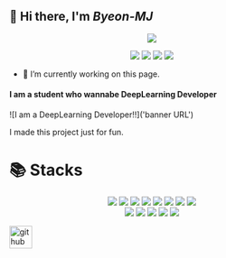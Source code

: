 ## 👋 Hi there, I'm *Byeon-MJ*
<div align="center">

[![](http://github-profile-summary-cards.vercel.app/api/cards/profile-details?username=Byeon-MJ&theme=moonlight)](https://github.com/vn7n24fzkq/github-profile-summary-cards)

![](http://github-profile-summary-cards.vercel.app/api/cards/repos-per-language?username=Byeon-MJ&theme=moonlight)
![](http://github-profile-summary-cards.vercel.app/api/cards/most-commit-language?username=Byeon-MJ&theme=moonlight)
![](http://github-profile-summary-cards.vercel.app/api/cards/stats?username=Byeon-MJ&theme=moonlight)
![](http://github-profile-summary-cards.vercel.app/api/cards/productive-time?username=Byeon-MJ&theme=moonlight&utcOffset=8)
  
</div>

- 🔭 I’m currently working on this page.

#### I am a student who wannabe DeepLearning Developer
![I am a DeepLearning Developer!!]('banner URL')

I made this project just for fun.


# 📚 Stacks
<div align="center">
  
  <img src="https://img.shields.io/badge/python-3776AB?style=for-the-badge&logo=python&logoColor=white">
  
  <img src="https://img.shields.io/badge/anaconda-44A833?style=for-the-badge&logo=anaconda&logoColor=white">
  <img src="https://img.shields.io/badge/jupyter-F37626?style=for-the-badge&logo=jupyter&logoColor=white">
  <img src="https://img.shields.io/badge/numpy-013243?style=for-the-badge&logo=numpy&logoColor=white">
  <img src="https://img.shields.io/badge/pandas-150458?style=for-the-badge&logo=pandas&logoColor=white">
  
  <img src="https://img.shields.io/badge/scikit_learn-F7931E?style=for-the-badge&logo=scikit-learn&logoColor=white">
  <img src="https://img.shields.io/badge/tensorflow-FF6F00?style=for-the-badge&logo=tensorflow&logoColor=white">
  <img src="https://img.shields.io/badge/keras-D00000?style=for-the-badge&logo=keras&logoColor=white">
  
  <br>
  <img src="https://img.shields.io/badge/git-F05032?style=for-the-badge&logo=git&logoColor=white">
  <img src="https://img.shields.io/badge/github-181717?style=for-the-badge&logo=github&logoColor=white"> 
  <img src="https://img.shields.io/badge/linux-FCC624?style=for-the-badge&logo=linux&logoColor=black">
  <img src="https://img.shields.io/badge/oracle-F80000?style=for-the-badge&logo=oracle&logoColor=white"> 
  <img src="https://img.shields.io/badge/mysql-4479A1?style=for-the-badge&logo=mysql&logoColor=white"> 

</div>

 


[<img src='https://cdn.jsdelivr.net/npm/simple-icons@3.0.1/icons/github.svg' alt='github' height='40'>](https://github.com/Byeon-MJ)  

